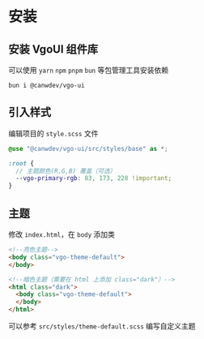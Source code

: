 # 安装

## 安装 VgoUI 组件库

可以使用 `yarn` `npm` `pnpm` `bun` 等包管理工具安装依赖

```shell
bun i @canwdev/vgo-ui
```

## 引入样式

编辑项目的 `style.scss` 文件

```scss
@use "@canwdev/vgo-ui/src/styles/base" as *;

:root {
  // 主题颜色(R,G,B) 覆盖（可选）
  --vgo-primary-rgb: 83, 173, 228 !important;
}
```

## 主题

修改 `index.html`，在 `body` 添加类

```html
<!--亮色主题-->
<body class="vgo-theme-default">
</body>

<!--暗色主题（需要在 html 上添加 class="dark"）-->
<html class="dark">
  <body class="vgo-theme-default">
  </body>
</html>
```

可以参考 `src/styles/theme-default.scss` 编写自定义主题
